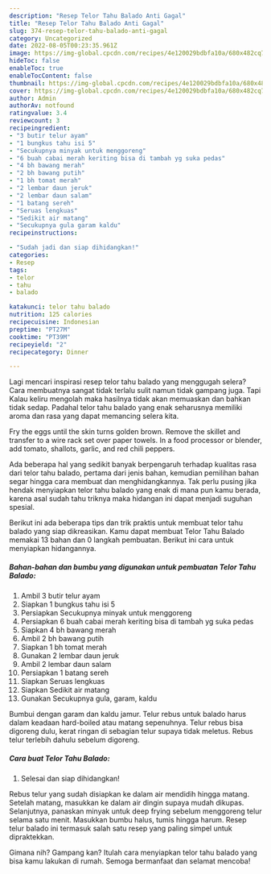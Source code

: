 ```yaml
---
description: "Resep Telor Tahu Balado Anti Gagal"
title: "Resep Telor Tahu Balado Anti Gagal"
slug: 374-resep-telor-tahu-balado-anti-gagal
category: Uncategorized
date: 2022-08-05T00:23:35.961Z
image: https://img-global.cpcdn.com/recipes/4e120029bdbfa10a/680x482cq70/telor-tahu-balado-foto-resep-utama.jpg
hideToc: false
enableToc: true
enableTocContent: false
thumbnail: https://img-global.cpcdn.com/recipes/4e120029bdbfa10a/680x482cq70/telor-tahu-balado-foto-resep-utama.jpg
cover: https://img-global.cpcdn.com/recipes/4e120029bdbfa10a/680x482cq70/telor-tahu-balado-foto-resep-utama.jpg
author: Admin
authorAv: notfound
ratingvalue: 3.4
reviewcount: 3
recipeingredient:
- "3 butir telur ayam"
- "1 bungkus tahu isi 5"
- "Secukupnya minyak untuk menggoreng"
- "6 buah cabai merah keriting bisa di tambah yg suka pedas"
- "4 bh bawang merah"
- "2 bh bawang putih"
- "1 bh tomat merah"
- "2 lembar daun jeruk"
- "2 lembar daun salam"
- "1 batang sereh"
- "Seruas lengkuas"
- "Sedikit air matang"
- "Secukupnya gula garam kaldu"
recipeinstructions:

- "Sudah jadi dan siap dihidangkan!"
categories:
- Resep
tags:
- telor
- tahu
- balado

katakunci: telor tahu balado 
nutrition: 125 calories
recipecuisine: Indonesian
preptime: "PT27M"
cooktime: "PT39M"
recipeyield: "2"
recipecategory: Dinner

---
```



Lagi mencari inspirasi resep telor tahu balado yang menggugah selera? Cara membuatnya sangat tidak terlalu sulit namun tidak gampang juga. Tapi Kalau keliru mengolah maka hasilnya tidak akan memuaskan dan bahkan tidak sedap. Padahal telor tahu balado yang enak seharusnya memiliki aroma dan rasa yang dapat memancing selera kita.


Fry the eggs until the skin turns golden brown. Remove the skillet and transfer to a wire rack set over paper towels. In a food processor or blender, add tomato, shallots, garlic, and red chili peppers.

Ada beberapa hal yang sedikit banyak berpengaruh terhadap kualitas rasa dari telor tahu balado, pertama dari jenis bahan, kemudian pemilihan bahan segar hingga cara membuat dan menghidangkannya. Tak perlu pusing jika hendak menyiapkan telor tahu balado yang enak di mana pun kamu berada, karena asal sudah tahu triknya maka hidangan ini dapat menjadi suguhan spesial.


Berikut ini ada beberapa tips dan trik praktis untuk membuat telor tahu balado yang siap dikreasikan. Kamu dapat membuat Telor Tahu Balado memakai 13 bahan dan 0 langkah pembuatan. Berikut ini cara untuk menyiapkan hidangannya.

<!--inarticleads1-->

##### Bahan-bahan dan bumbu yang digunakan untuk pembuatan Telor Tahu Balado:

1. Ambil 3 butir telur ayam
1. Siapkan 1 bungkus tahu isi 5
1. Persiapkan Secukupnya minyak untuk menggoreng
1. Persiapkan 6 buah cabai merah keriting bisa di tambah yg suka pedas
1. Siapkan 4 bh bawang merah
1. Ambil 2 bh bawang putih
1. Siapkan 1 bh tomat merah
1. Gunakan 2 lembar daun jeruk
1. Ambil 2 lembar daun salam
1. Persiapkan 1 batang sereh
1. Siapkan Seruas lengkuas
1. Siapkan Sedikit air matang
1. Gunakan Secukupnya gula, garam, kaldu


Bumbui dengan garam dan kaldu jamur. Telur rebus untuk balado harus dalam keadaan hard-boiled atau matang sepenuhnya. Telur rebus bisa digoreng dulu, kerat ringan di sebagian telur supaya tidak meletus. Rebus telur terlebih dahulu sebelum digoreng. 

<!--inarticleads2-->

##### Cara buat Telor Tahu Balado:


1. Selesai dan siap dihidangkan!

Rebus telur yang sudah disiapkan ke dalam air mendidih hingga matang. Setelah matang, masukkan ke dalam air dingin supaya mudah dikupas. Selanjutnya, panaskan minyak untuk deep frying sebelum menggoreng telur selama satu menit. Masukkan bumbu halus, tumis hingga harum. Resep telur balado ini termasuk salah satu resep yang paling simpel untuk dipraktekkan. 

Gimana nih? Gampang kan? Itulah cara menyiapkan telor tahu balado yang bisa kamu lakukan di rumah. Semoga bermanfaat dan selamat mencoba!
